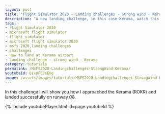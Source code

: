 ```yaml
---
layout: post
title: "Flight Simulator 2020 - Landing challenges - Strong wind - Kerama"
description: "A new landing challenge, in this case Kerama, watch this video how to land succesfully on this airport"
tags:
- Flight Simulator 2020
- microsoft flight simulator
- flight simulator
- microsoft flight simulator 2020
- msfs 2020,landing challenges
- challenges
- How to land at Kerama airport
- Landing challenge - strong wind - Kerama
category: tutorials
permalink: /MSFS2020-Landingchallenges-StrongWind-Kerama/
youtubeId: BixpFCJsEUg
image: /assets/images/tutorials/MSFS2020-Landingchallenges-StrongWind-Kerama.jpg
---
```

In this challenge I will show you how I approached the Kerama (ROKR) and landed successfully on runway 08.

{% include youtubePlayer.html id=page.youtubeId %}